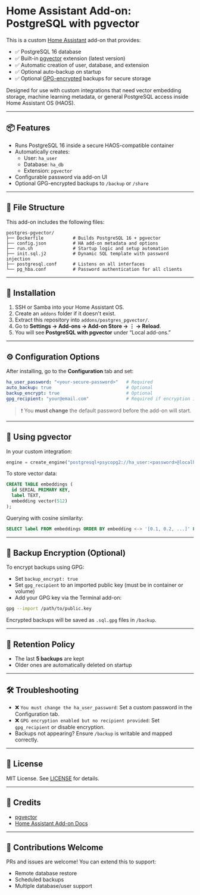 # Home Assistant Add-on: PostgreSQL with pgvector

This is a custom [Home Assistant](https://www.home-assistant.io) add-on that provides:

- ✅ PostgreSQL 16 database
- ✅ Built-in [pgvector](https://github.com/pgvector/pgvector) extension (latest version)
- ✅ Automatic creation of user, database, and extension
- ✅ Optional auto-backup on startup
- ✅ Optional [GPG-encrypted](https://gnupg.org) backups for secure storage

Designed for use with custom integrations that need vector embedding storage, machine learning metadata, or general PostgreSQL access inside Home Assistant OS (HAOS).

---

## 📦 Features

- Runs PostgreSQL 16 inside a secure HAOS-compatible container
- Automatically creates:
  - User: `ha_user`
  - Database: `ha_db`
  - Extension: `pgvector`
- Configurable password via add-on UI
- Optional GPG-encrypted backups to `/backup` or `/share`

---

## 📁 File Structure

This add-on includes the following files:

```
postgres-pgvector/
├── Dockerfile           # Builds PostgreSQL 16 + pgvector
├── config.json          # HA add-on metadata and options
├── run.sh               # Startup logic and setup automation
├── init.sql.j2          # Dynamic SQL template with password injection
├── postgresql.conf      # Listens on all interfaces
└── pg_hba.conf          # Password authentication for all clients
```

---

## 🚀 Installation

1. SSH or Samba into your Home Assistant OS.
2. Create an `addons` folder if it doesn't exist.
3. Extract this repository into `addons/postgres_pgvector/`.
4. Go to **Settings → Add-ons → Add-on Store → ⋮ → Reload**.
5. You will see **PostgreSQL with pgvector** under “Local add-ons.”

---

## ⚙️ Configuration Options

After installing, go to the **Configuration** tab and set:

```yaml
ha_user_password: "<your-secure-password>"   # Required
auto_backup: true                            # Optional
backup_encrypt: true                         # Optional
gpg_recipient: "your@email.com"              # Required if encryption is on
```

> ❗ You **must change** the default password before the add-on will start.

---

## 🔑 Using pgvector

In your custom integration:

```python
engine = create_engine("postgresql+psycopg2://ha_user:<password>@localhost:5432/ha_db")
```

To store vector data:

```sql
CREATE TABLE embeddings (
  id SERIAL PRIMARY KEY,
  label TEXT,
  embedding vector(512)
);
```

Querying with cosine similarity:

```sql
SELECT label FROM embeddings ORDER BY embedding <-> '[0.1, 0.2, ...]' LIMIT 5;
```

---

## 🔐 Backup Encryption (Optional)

To encrypt backups using GPG:

- Set `backup_encrypt: true`
- Set `gpg_recipient` to an imported public key (must be in container or volume)
- Add your GPG key via the Terminal add-on:

```bash
gpg --import /path/to/public.key
```

Encrypted backups will be saved as `.sql.gpg` files in `/backup`.

---

## 🧼 Retention Policy

- The last **5 backups** are kept
- Older ones are automatically deleted on startup

---

## 🛠️ Troubleshooting

- ❌ `You must change the ha_user_password`: Set a custom password in the Configuration tab.
- ❌ `GPG encryption enabled but no recipient provided`: Set `gpg_recipient` or disable encryption.
- Backups not appearing? Ensure `/backup` is writable and mapped correctly.

---

## 📜 License

MIT License. See [LICENSE](LICENSE) for details.

---

## 🙏 Credits

- [pgvector](https://github.com/pgvector/pgvector)
- [Home Assistant Add-on Docs](https://developers.home-assistant.io/docs/add-ons/)

---

## 🤝 Contributions Welcome

PRs and issues are welcome! You can extend this to support:
- Remote database restore
- Scheduled backups
- Multiple database/user support
